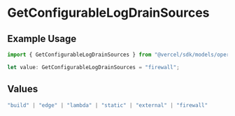 # GetConfigurableLogDrainSources

## Example Usage

```typescript
import { GetConfigurableLogDrainSources } from "@vercel/sdk/models/operations/getconfigurablelogdrain.js";

let value: GetConfigurableLogDrainSources = "firewall";
```

## Values

```typescript
"build" | "edge" | "lambda" | "static" | "external" | "firewall"
```